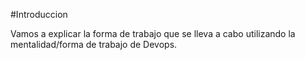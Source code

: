 #Introduccion

Vamos a explicar la forma de trabajo que se lleva a cabo utilizando la mentalidad/forma de trabajo de Devops.
